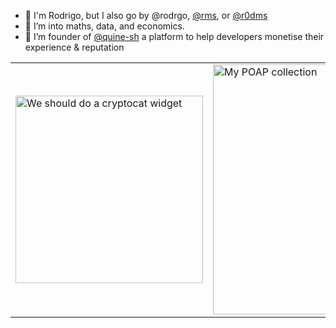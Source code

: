 - 🖖 I'm Rodrigo, but I also go by @rodrgo, [@rms](https://qui.ne/rms), or [@r0dms](https://twitter.com/r0dms)
- 🧮 I’m into maths, data, and economics.
- 🔮 I’m founder of [@quine-sh](https://github.com/quine-sh/) a platform to help developers monetise their experience & reputation

<div align="center">
<table>
  <tr>
    <td rowspan=2>
      <a href="https://quine.sh" target="_blank">
        <img src="https://stats.quine.sh/rms/web3" alt="We should do a cryptocat widget" width="300px">
      </a>
    </td>
  </tr>
  <tr>
    <td>
      <a href="https://quine.sh" target="_blank">
        <img src="https://stats.quine.sh/rms/languages-over-time?theme=dark" alt="My POAP collection" width="400px">
      </a>
    </td>
  </tr>
</table>
</div>
